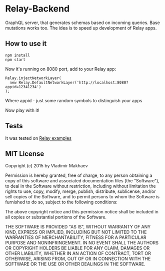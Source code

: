 # Relay-Backend

GraphQL server, that generates schemas based on incoming queries.
Base mutations works too.
The idea is to speed up development of Relay apps.

## How to use it

```
npm install
npm start
```

Now it's running on 8080 port, add to your Relay app:
```
Relay.injectNetworkLayer(
  new Relay.DefaultNetworkLayer('http://localhost:8080?appid=12341234')
);
```

Where appid - just some random symbols to distinguish your apps

Now play with it!

## Tests

It was tested on [Relay examples](https://github.com/facebook/relay/tree/master/examples)

## MIT License
Copyright (c) 2015 by Vladimir Makhaev

Permission is hereby granted, free of charge, to any person obtaining a copy
of this software and associated documentation files (the "Software"), to deal
in the Software without restriction, including without limitation the rights
to use, copy, modify, merge, publish, distribute, sublicense, and/or sell
copies of the Software, and to permit persons to whom the Software is
furnished to do so, subject to the following conditions:

The above copyright notice and this permission notice shall be included in
all copies or substantial portions of the Software.

THE SOFTWARE IS PROVIDED "AS IS", WITHOUT WARRANTY OF ANY KIND, EXPRESS OR
IMPLIED, INCLUDING BUT NOT LIMITED TO THE WARRANTIES OF MERCHANTABILITY,
FITNESS FOR A PARTICULAR PURPOSE AND NONINFRINGEMENT. IN NO EVENT SHALL THE
AUTHORS OR COPYRIGHT HOLDERS BE LIABLE FOR ANY CLAIM, DAMAGES OR OTHER
LIABILITY, WHETHER IN AN ACTION OF CONTRACT, TORT OR OTHERWISE, ARISING FROM,
OUT OF OR IN CONNECTION WITH THE SOFTWARE OR THE USE OR OTHER DEALINGS IN
THE SOFTWARE.
